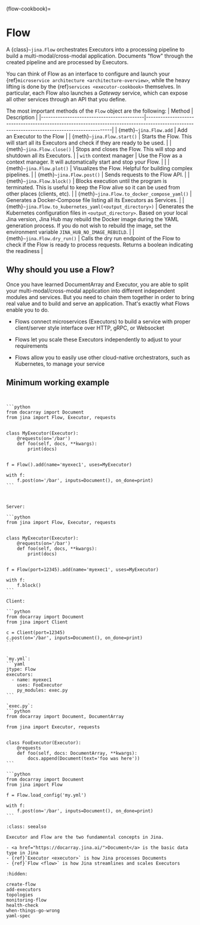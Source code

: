 (flow-cookbook)=
# Flow

A {class}`~jina.Flow` orchestrates Executors into a processing pipeline to build a multi-modal/cross-modal application.
Documents "flow" through the created pipeline and are processed by Executors.

You can think of Flow as an interface to configure and launch your {ref}`microservice architecture <architecture-overview>`,
while the heavy lifting is done by the {ref}`services <executor-cookbook>` themselves.
In particular, each Flow also launches a *Gateway* service, which can expose all other services through an API that you define.


The most important methods of the `Flow` object are the following:
| Method                                    | Description                                                                                                                                  |
|-------------------------------------------|----------------------------------------------------------------------------------------------------------------------------------------------|
| {meth}`~jina.Flow.add`                    | Add an Executor to the Flow                                                                                                                |
| {meth}`~jina.Flow.start()`                                | Starts the Flow. This will start all its Executors and check if they are ready to be used.                                                 |
| {meth}`~jina.Flow.close()`                                | Stops and closes the Flow. This will stop and shutdown all its Executors.                                                                                          |
| `with` context manager                    | Use the Flow as a context manager. It will automatically start and stop your Flow.                                         |                                                                |
| {meth}`~jina.Flow.plot()`                                 | Visualizes the Flow. Helpful for building complex pipelines.                                                                                 |
| {meth}`~jina.Flow.post()`                                 | Sends requests to the Flow API.                                                                                                     |
| {meth}`~jina.Flow.block()`                                | Blocks execution until the program is terminated. This is useful to keep the Flow alive so it can be used from other places (clients, etc). |
| {meth}`~jina.Flow.to_docker_compose_yaml()`               | Generates a Docker-Compose file listing all its Executors as Services.                                                                       |
| {meth}`~jina.Flow.to_kubernetes_yaml(<output_directory>)` | Generates the Kubernetes configuration files in `<output_directory>`. Based on your local Jina version, Jina Hub may rebuild the Docker image during the YAML generation process. If you do not wish to rebuild the image, set the environment variable `JINA_HUB_NO_IMAGE_REBUILD`. |
| {meth}`~jina.Flow.dry_run()`                              | Calls the dry run endpoint of the Flow to check if the Flow is ready to process requests. Returns a boolean indicating the readiness |

## Why should you use a Flow?

Once you have learned DocumentArray and Executor, you are able to split your multi-modal/cross-modal application into different independent modules and services.
But you need to chain them together in order to bring real value and to build and serve an application. That's exactly what Flows enable you to do.

- Flows connect microservices (Executors) to build a service with proper client/server style interface over HTTP, gRPC, or Websocket

- Flows let you scale these Executors independently to adjust to your requirements

- Flows allow you to easily use other cloud-native orchestrators, such as Kubernetes, to manage your service

## Minimum working example

````{tab} Pythonic style


```python
from docarray import Document
from jina import Flow, Executor, requests


class MyExecutor(Executor):
    @requests(on='/bar')
    def foo(self, docs, **kwargs):
        print(docs)


f = Flow().add(name='myexec1', uses=MyExecutor)

with f:
    f.post(on='/bar', inputs=Document(), on_done=print)
```


````

````{tab} Flow-as-a-Service style

Server:

```python
from jina import Flow, Executor, requests


class MyExecutor(Executor):
    @requests(on='/bar')
    def foo(self, docs, **kwargs):
        print(docs)


f = Flow(port=12345).add(name='myexec1', uses=MyExecutor)

with f:
    f.block()
```

Client:

```python
from docarray import Document
from jina import Client

c = Client(port=12345)
c.post(on='/bar', inputs=Document(), on_done=print)
```

````

````{tab} Load from YAML

`my.yml`:
```yaml
jtype: Flow
executors:
  - name: myexec1
    uses: FooExecutor
    py_modules: exec.py
```

`exec.py`:
```python
from docarray import Document, DocumentArray

from jina import Executor, requests


class FooExecutor(Executor):
    @requests
    def foo(self, docs: DocumentArray, **kwargs):
        docs.append(Document(text='foo was here'))
```

```python
from docarray import Document
from jina import Flow

f = Flow.load_config('my.yml')

with f:
    f.post(on='/bar', inputs=Document(), on_done=print)
```

````

````{admonition} See Also
:class: seealso

Executor and Flow are the two fundamental concepts in Jina.

- <a href="https://docarray.jina.ai/">Document</a> is the basic data type in Jina
- {ref}`Executor <executor>` is how Jina processes Documents
- {ref}`Flow <flow>` is how Jina streamlines and scales Executors
````


```{toctree}
:hidden:

create-flow
add-executors
topologies
monitoring-flow
health-check
when-things-go-wrong
yaml-spec
```
